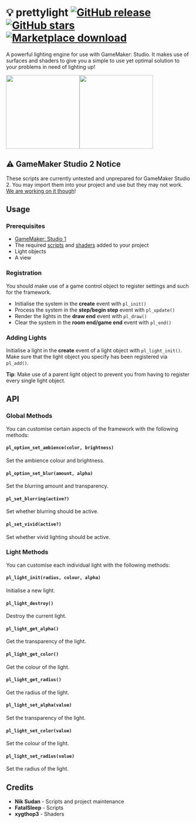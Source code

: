 # 💡 prettylight [![GitHub release](https://img.shields.io/github/release/niksudan/prettylight.svg)](https://github.com/niksudan/prettylight/releases) [![GitHub stars](https://img.shields.io/github/stars/niksudan/prettylight.svg?style=social&label=stars&style)](https://github.com/niksudan/prettylight) [![Marketplace download](https://img.shields.io/badge/marketplace-download-green.svg)](https://marketplace.yoyogames.com/assets/2493/prettylight)

A powerful lighting engine for use with GameMaker: Studio. It makes use of surfaces and shaders to give you a simple to use yet optimal solution to your problems in need of lighting up!

<div style="display: flex;">
  <img src="http://i.imgur.com/8lQR4pk.png" height="200px">
  <img src="http://i.imgur.com/820eNjo.png" height="200px">
</div>

## ⚠️ GameMaker Studio 2 Notice

These scripts are currently untested and unprepared for GameMaker Studio 2. You may import them into your project and use but they may not work. [We are working on it though](https://github.com/niksudan/prettylight/pull/12)!

## Usage

### Prerequisites

- [GameMaker: Studio 1](http://www.yoyogames.com/gamemaker)
- The required [scripts](https://github.com/niksudan/prettylight/tree/master/prettylight.gmx/scripts) and [shaders](https://github.com/niksudan/prettylight/tree/master/prettylight.gmx/shaders) added to your project
- Light objects
- A view

### Registration

You should make use of a game control object to register settings and such for the framework.

- Initialise the system in the **create** event with `pl_init()`
- Process the system in the **step/begin step** event with `pl_update()`
- Render the lights in the **draw end** event with `pl_draw()`
- Clear the system in the **room end/game end** event with `pl_end()`

### Adding Lights

Initialise a light in the **create** event of a light object with `pl_light_init()`. Make sure that the light object you specify has been registered via `pl_add()`.

**Tip**: Make use of a parent light object to prevent you from having to register every single light object.

## API

### Global Methods

You can customise certain aspects of the framework with the following methods:

#### `pl_option_set_ambience(color, brightness)`

Set the ambience colour and brightness.

#### `pl_option_set_blur(amount, alpha)`

Set the blurring amount and transparency.

#### `pl_set_blurring(active?)`

Set whether blurring should be active.

#### `pl_set_vivid(active?)`

Set whether vivid lighting should be active.

### Light Methods

You can customise each individual light with the following methods:

#### `pl_light_init(radius, colour, alpha)`

Initialise a new light.

#### `pl_light_destroy()`

Destroy the current light.

#### `pl_light_get_alpha()`

Get the transparency of the light.

#### `pl_light_get_color()`

Get the colour of the light.

#### `pl_light_get_radius()`

Get the radius of the light.

#### `pl_light_set_alpha(value)`

Set the transparency of the light.

#### `pl_light_set_color(value)`

Set the colour of the light.

#### `pl_light_set_radius(value)`

Set the radius of the light.

## Credits

- **Nik Sudan** - Scripts and project maintenance
- **FatalSleep** - Scripts
- **xygthop3** - Shaders
